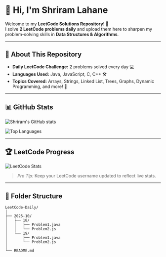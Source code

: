 # 👋 Hi, I'm Shriram Lahane

Welcome to my **LeetCode Solutions Repository**! 🎯  
I solve **2 LeetCode problems daily** and upload them here to sharpen my problem-solving skills in **Data Structures & Algorithms**.  

---

## 🚀 About This Repository

- **Daily LeetCode Challenge:** 2 problems solved every day 💻  
- **Languages Used:** Java, JavaScript, C, C++ 🛠️  
- **Topics Covered:** Arrays, Strings, Linked List, Trees, Graphs, Dynamic Programming, and more! 🌳

---

## 📊 GitHub Stats

![Shriram's GitHub stats](https://github-readme-stats.vercel.app/api?username=shriram7057&show_icons=true&theme=radical&count_private=true)

![Top Languages](https://github-readme-stats.vercel.app/api/top-langs/?username=shriram7057&layout=compact&theme=radical)

---

## 🏆 LeetCode Progress

![LeetCode Stats](https://leetcode-stats-six.vercel.app/?username=shriram7057&theme=dark)

> *Pro Tip:* Keep your LeetCode username updated to reflect live stats.

---

## 📁 Folder Structure

```text
LeetCode-Daily/
│
├── 2025-10/
│   ├── 18/
│   │   ├── Problem1.java
│   │   └── Problem2.js
│   └── 19/
│       ├── Problem1.java
│       └── Problem2.js
│
└── README.md
